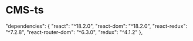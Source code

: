 # CMS-ts

"dependencies": {
"react": "^18.2.0",
"react-dom": "^18.2.0",
"react-redux": "^7.2.8",
"react-router-dom": "^6.3.0",
"redux": "^4.1.2"
},
